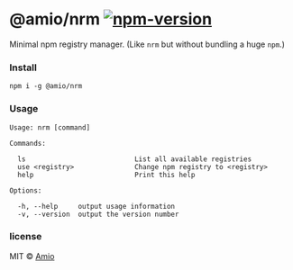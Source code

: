 # @amio/nrm [![npm-version][npm-badge]][npm-link]

Minimal npm registry manager. (Like `nrm` but without bundling a huge `npm`.)

### Install

```
npm i -g @amio/nrm
```

### Usage

```
Usage: nrm [command]

Commands:

  ls                           List all available registries
  use <registry>               Change npm registry to <registry>
  help                         Print this help

Options:

  -h, --help     output usage information
  -v, --version  output the version number
```

### license

MIT © [Amio][author]

[npm-badge]:  https://img.shields.io/npm/v/@amio/nrm.svg?style=flat-square
[npm-link]:   https://www.npmjs.com/package/@amio/nrm
[author]:     https://github.com/amio
